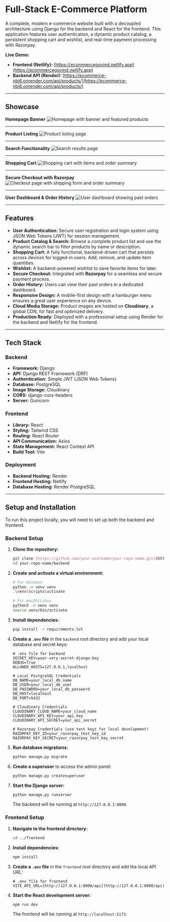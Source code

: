 # Full-Stack E-Commerce Platform

A complete, modern e-commerce website built with a decoupled architecture using Django for the backend and React for the frontend. This application features user authentication, a dynamic product catalog, a persistent shopping cart and wishlist, and real-time payment processing with Razorpay.

**Live Demo:**
* **Frontend (Netlify):** [https://ecommercegovind.netlify.app](https://ecommercegovind.netlify.app)
* **Backend API (Render):** [https://ecommerce-nbi6.onrender.com/api/products/](https://ecommerce-nbi6.onrender.com/api/products/)

---

## Showcase

**Homepage Banner**
![Homepage with banner and featured products](screenshots/home.png)

---

**Product Listing**
![Product listing page](screenshots/product.png)

---

**Search Functionality**
![Search results page](screenshots/search.png)

---

**Shopping Cart**
![Shopping cart with items and order summary](screenshots/cart.png)

---

**Secure Checkout with Razorpay**
![Checkout page with shipping form and order summary](screenshots/checkout.png)

---

**User Dashboard & Order History**
![User dashboard showing past orders](screenshots/orders.png)

---

## Features

-   **User Authentication:** Secure user registration and login system using JSON Web Tokens (JWT) for session management.
-   **Product Catalog & Search:** Browse a complete product list and use the dynamic search bar to filter products by name or description.
-   **Shopping Cart:** A fully functional, backend-driven cart that persists across devices for logged-in users. Add, remove, and update item quantities.
-   **Wishlist:** A backend-powered wishlist to save favorite items for later.
-   **Secure Checkout:** Integrated with **Razorpay** for a seamless and secure payment process.
-   **Order History:** Users can view their past orders in a dedicated dashboard.
-   **Responsive Design:** A mobile-first design with a hamburger menu ensures a great user experience on any device.
-   **Cloud Media Storage:** Product images are hosted on **Cloudinary**, a global CDN, for fast and optimized delivery.
-   **Production Ready:** Deployed with a professional setup using Render for the backend and Netlify for the frontend.

---

## Tech Stack

### Backend
-   **Framework:** Django
-   **API:** Django REST Framework (DRF)
-   **Authentication:** Simple JWT (JSON Web Tokens)
-   **Database:** PostgreSQL
-   **Image Storage:** Cloudinary
-   **CORS:** django-cors-headers
-   **Server:** Gunicorn

### Frontend
-   **Library:** React
-   **Styling:** Tailwind CSS
-   **Routing:** React Router
-   **API Communication:** Axios
-   **State Management:** React Context API
-   **Build Tool:** Vite

### Deployment
-   **Backend Hosting:** Render
-   **Frontend Hosting:** Netlify
-   **Database Hosting:** Render PostgreSQL

---

## Setup and Installation

To run this project locally, you will need to set up both the backend and frontend.

### Backend Setup

1.  **Clone the repository:**
    ```bash
    git clone [https://github.com/your-username/your-repo-name.git](https://github.com/your-username/your-repo-name.git)
    cd your-repo-name/backend
    ```

2.  **Create and activate a virtual environment:**
    ```bash
    # For Windows
    python -m venv venv
    .\venv\Scripts\activate

    # For macOS/Linux
    python3 -m venv venv
    source venv/bin/activate
    ```

3.  **Install dependencies:**
    ```bash
    pip install -r requirements.txt
    ```

4.  **Create a `.env` file** in the `backend` root directory and add your local database and secret keys:
    ```env
    # .env file for backend
    SECRET_KEY=your-very-secret-django-key
    DEBUG=True
    ALLOWED_HOSTS=127.0.0.1,localhost

    # Local PostgreSQL Credentials
    DB_NAME=your_local_db_name
    DB_USER=your_local_db_user
    DB_PASSWORD=your_local_db_password
    DB_HOST=localhost
    DB_PORT=5432

    # Cloudinary Credentials
    CLOUDINARY_CLOUD_NAME=your_cloud_name
    CLOUDINARY_API_KEY=your_api_key
    CLOUDINARY_API_SECRET=your_api_secret

    # Razorpay Credentials (use test keys for local development)
    RAZORPAY_KEY_ID=your_razorpay_test_key_id
    RAZORPAY_KEY_SECRET=your_razorpay_test_key_secret
    ```

5.  **Run database migrations:**
    ```bash
    python manage.py migrate
    ```

6.  **Create a superuser** to access the admin panel:
    ```bash
    python manage.py createsuperuser
    ```

7.  **Start the Django server:**
    ```bash
    python manage.py runserver
    ```
    The backend will be running at `http://127.0.0.1:8000`.

### Frontend Setup

1.  **Navigate to the frontend directory:**
    ```bash
    cd ../frontend 
    ```

2.  **Install dependencies:**
    ```bash
    npm install
    ```

3.  **Create a `.env` file** in the `frontend` root directory and add the local API URL:
    ```env
    # .env file for frontend
    VITE_API_URL=[http://127.0.0.1:8000/api](http://127.0.0.1:8000/api)
    ```

4.  **Start the React development server:**
    ```bash
    npm run dev
    ```
    The frontend will be running at `http://localhost:5173`.